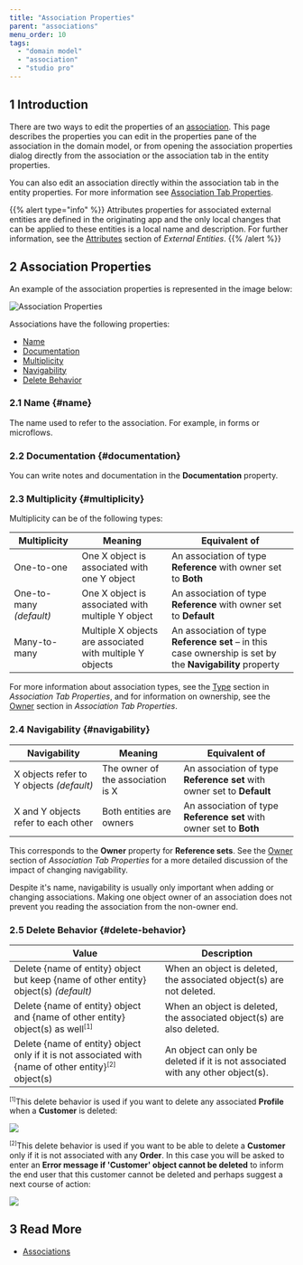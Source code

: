 ```yaml
---
title: "Association Properties"
parent: "associations"
menu_order: 10
tags:
  - "domain model"
  - "association"
  - "studio pro"
---
```


## 1 Introduction

There are two ways to edit the properties of an [association](associations). This page describes the properties you can edit in the properties pane of the association in the domain model, or from opening the association properties dialog directly from the association or the association tab in the entity properties.

You can also edit an association directly within the association tab in the entity properties. For more information see [Association Tab Properties](association-member-properties).

{{% alert type="info" %}}
Attributes properties for associated external entities are defined in the originating app and the only local changes that can be applied to these entities is a local name and description. For further information, see the [Attributes](external-entities#attributes) section of *External Entities*.
{{% /alert %}}

## 2 Association Properties

An example of the association properties is represented in the image below:

![Association Properties](attachments/associations/association-properties.png)

Associations have the following properties:

* [Name](#name)
* [Documentation](#documentation)
* [Multiplicity](#multiplicity)
* [Navigability](#navigability)
* [Delete Behavior](#delete-behavior)

### 2.1 Name {#name}

The name used to refer to the association. For example, in forms or microflows.

### 2.2 Documentation {#documentation}

You can write notes and documentation in the **Documentation** property.

### 2.3 Multiplicity {#multiplicity}

Multiplicity can be of the following types:

| Multiplicity            | Meaning                                                   | Equivalent of                                                                                             |
| ----------------------- | --------------------------------------------------------- | --------------------------------------------------------------------------------------------------------- |
| One-to-one              | One X object is associated with one Y object              | An association of type **Reference** with owner set to **Both**                                           |
| One-to-many *(default)* | One X object is associated with multiple Y object         | An association of type **Reference** with owner set to **Default**                                        |
| Many-to-many            | Multiple X objects are associated with multiple Y objects | An association of type **Reference set** – in this case ownership is set by the **Navigability** property |

For more information about association types, see the [Type](association-member-properties#type) section in *Association Tab Properties*, and for information on ownership, see the [Owner](association-member-properties#owner) section in *Association Tab Properties*.

### 2.4 Navigability {#navigability}

| Navigability                             | Meaning                           | Equivalent of                                                          |
| ---------------------------------------- | --------------------------------- | ---------------------------------------------------------------------- |
| X objects refer to Y objects *(default)* | The owner of the association is X | An association of type **Reference set** with owner set to **Default** |
| X and Y objects refer to each other      | Both entities are owners          | An association of type **Reference set** with owner set to **Both**    |

This corresponds to the **Owner** property for **Reference sets**. See the [Owner](association-member-properties#owner) section of *Association Tab Properties* for a more detailed discussion of the impact of changing navigability.

Despite it's name, navigability is usually only important when adding or changing associations. Making one object owner of an association does not prevent you reading the association from the non-owner end.

### 2.5 Delete Behavior {#delete-behavior}

| Value                                                                                                                          | Description                                                                     |
| ------------------------------------------------------------------------------------------------------------------------------ | ------------------------------------------------------------------------------- |
| Delete {name of entity} object but keep {name of other entity} object(s) *(default)*                                           | When an object is deleted, the associated object(s) are not deleted.            |
| Delete {name of entity} object and {name of other entity} object(s) as well<sup><small>[1]</small></sup>                       | When an object is deleted, the associated object(s) are also deleted.           |
| Delete {name of entity} object only if it is not associated with {name of other entity}<sup><small>[2]</small></sup> object(s) | An object can only be deleted if it is not associated with any other object(s). |

<sup><small>[1]</small></sup>This delete behavior is used if you want to delete any associated **Profile** when a **Customer** is deleted:

![](attachments/associations/association-delete-both.png)

<sup><small>[2]</small></sup>This delete behavior is used if you want to be able to delete a **Customer** only if it is not associated with any **Order**. In this case you will be asked to enter an **Error message if 'Customer' object cannot be deleted** to inform the end user that this customer cannot be deleted and perhaps suggest a next course of action:

![](attachments/associations/association-prevent-delete.png)

## 3 Read More

* [Associations](associations)
